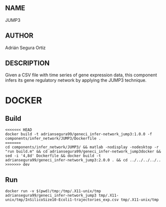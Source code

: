 ## NAME

JUMP3

## AUTHOR

Adrián Segura Ortiz

## DESCRIPTION

Given a CSV file with time series of gene expression data, this component infers its gene regulatory network by applying the JUMP3 technique.

# DOCKER

## Build

```
<<<<<<< HEAD
docker build -t adriansegura99/geneci_infer-network_jump3:1.0.0 -f components/infer_network/JUMP3/Dockerfile .
=======
cd components/infer_network/JUMP3/ && matlab -nodisplay -nodesktop -r "run build.m" && cd adriansegura99/geneci_infer-network_jump3docker && sed -i '4,8d' Dockerfile && docker build -t adriansegura99/geneci_infer-network_jump3:2.0.0 . && cd ../../../../..
>>>>>>> dev
```

## Run

```
docker run -v $(pwd)/tmp:/tmp/.X11-unix/tmp adriansegura99/geneci_infer-network_jump3 tmp/.X11-unix/tmp/InSilicoSize10-Ecoli1-trajectories_exp.csv tmp/.X11-unix/tmp
```
